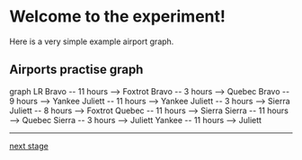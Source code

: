 # Welcome to the experiment!

Here is a very simple example airport graph.

## Airports practise graph

<div></div>
<div class="mermaid-access">
graph LR
  Bravo -- 11 hours --> Foxtrot
  Bravo -- 3 hours --> Quebec
  Bravo -- 9 hours --> Yankee
  Juliett -- 11 hours --> Yankee
  Juliett -- 3 hours --> Sierra
  Juliett -- 8 hours --> Foxtrot
  Quebec -- 11 hours --> Sierra
  Sierra -- 11 hours --> Quebec
  Sierra -- 3 hours --> Juliett
  Yankee -- 11 hours --> Juliett
</div>

---
[next stage](./task1-v.html)

<!-- Required scripts for MermaidAccess -->
<script src="https://combinatronics.com/mermaid-js/mermaid/release/8.8.4/dist/mermaid.min.js"></script>
<script src="mermaid-access-elm.js"></script>
<script src="mermaid-access.js"></script>
<script>
    mermaidAccess.go(mermaidAccess.viewerMode, mermaidAccess.displayAccessibleOnly)
</script>
